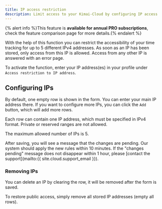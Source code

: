 ```yaml
---
title: IP access restriction
description: Limit access to your Kimai-Cloud by configuring IP access restrictions. 
---
```


{% alert info %}This feature is **available for annual PRO subscriptions**, check the feature comparison page for more details.{% endalert %}

With the help of this function you can restrict the accessibility of your time tracking for up to 5 different IPv4 addresses.
As soon as an IP has been stored, only access from this IP is allowed.
Access from any other IP is answered with an error page.

To activate the function, enter your IP address(es) in your profile under `Access restriction to IP address`.

## Configuring IPs

By default, one empty row is shown in the form. You can enter your main IP address there.
If you want to configure more IPs, you can click the `Add` button, which will add more rows.

Each row can contain one IP address, which must be specified in IPv4 format.
Private or reserved ranges are not allowed.

The maximum allowed number of IPs is 5.

After saving, you will see a message that the changes are pending. Our system should apply the new rules within 10 minutes.
If the "changes pending" message does not disappear within 1 hour, please [contact the support](mailto:{{ site.cloud.support_email }}).

### Removing IPs

You can delete an IP by clearing the row, it will be removed after the form is saved.

To restore public access, simply remove all stored IP addresses (empty all rows).
